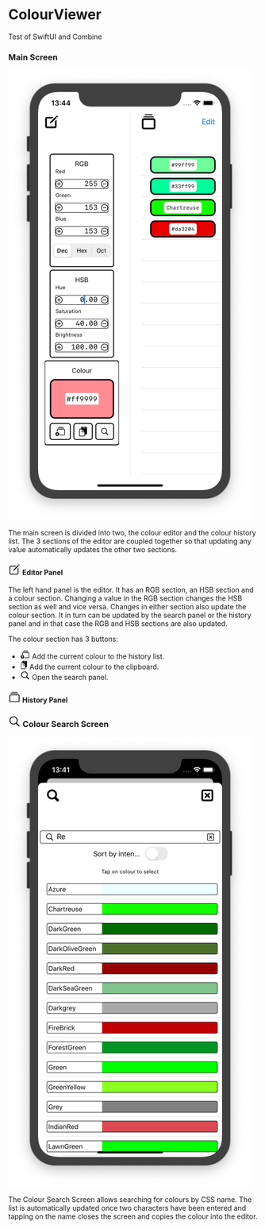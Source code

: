 # ColourViewer
Test of SwiftUI and Combine

### Main Screen
![Main Screen](Images/main.png "Main Screen")

The main screen is divided into two, the colour editor and the colour history list. The 3 sections of the editor are coupled together so that updating any value automatically updates the other two sections.

#### <img src="Images/square.and.pencil.png" height="23" width="25"> Editor Panel

The left hand panel is the editor. It has an RGB section, an HSB section and a colour section. Changing a value in the RGB section changes the HSB section as well and vice versa. Changes in either section also update the colour section. It in turn can be updated by the search panel or the history panel and in that case the RGB and HSB sections are also updated.

The colour section has 3 buttons:
* <img src="Images/rectangle.stack.badge.plus.png" height="18" width="20"> Add the current colour to the history list.
* <img src="Images/doc.on.clipboard.png" height="18" width="15"> Add the current colour to the clipboard.
* <img src="Images/magnifyingglass.png" height="18" width="20"> Open the search panel.

#### <img src="Images/rectangle.stack.png" height="23" width="25"> History Panel

### <img src="Images/magnifyingglass.png" height="23" width="25"> Colour Search Screen

![Colour Search Screen](Images/search.png "Colour Search Screen")

The Colour Search Screen allows searching for colours by CSS name. The list is automatically updated once two characters have been entered and tapping on the name closes the screen and copies the colour into the editor.
